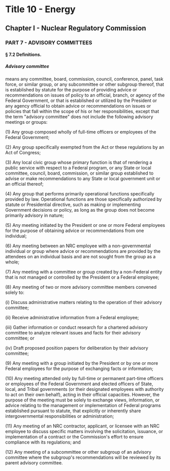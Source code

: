 
# Title 10 - Energy
## Chapter I - Nuclear Regulatory Commission
### PART 7 - ADVISORY COMMITTEES
#### § 7.2 Definitions.
##### Advisory committee

means any committee, board, commission, council, conference, panel, task force, or similar group, or any subcommittee or other subgroup thereof, that is established by statute for the purpose of providing advice or recommendations on issues of policy to an official, branch, or agency of the Federal Government, or that is established or utilized by the President or any agency official to obtain advice or recommendations on issues or policies that fall within the scope of his or her responsibilities, except that the term "advisory committee" does not include the following advisory meetings or groups:

(1) Any group composed wholly of full-time officers or employees of the Federal Government;

(2) Any group specifically exempted from the Act or these regulations by an Act of Congress;

(3) Any local civic group whose primary function is that of rendering a public service with respect to a Federal program, or any State or local committee, council, board, commission, or similar group established to advise or make recommendations to any State or local government unit or an official thereof;

(4) Any group that performs primarily operational functions specifically provided by law. Operational functions are those specifically authorized by statute or Presidential directive, such as making or implementing Government decisions or policy, as long as the group does not become primarily advisory in nature;

(5) Any meeting initiated by the President or one or more Federal employees for the purpose of obtaining advice or recommendations from one individual;

(6) Any meeting between an NRC employee with a non-governmental individual or group where advice or recommendations are provided by the attendees on an individual basis and are not sought from the group as a whole;

(7) Any meeting with a committee or group created by a non-Federal entity that is not managed or controlled by the President or a Federal employee;

(8) Any meeting of two or more advisory committee members convened solely to:

(i) Discuss administrative matters relating to the operation of their advisory committee;

(ii) Receive administrative information from a Federal employee;

(iii) Gather information or conduct research for a chartered advisory committee to analyze relevant issues and facts for their advisory committee; or

(iv) Draft proposed position papers for deliberation by their advisory committee;

(9) Any meeting with a group initiated by the President or by one or more Federal employees for the purpose of exchanging facts or information;

(10) Any meeting attended only by full-time or permanent part-time officers or employees of the Federal Government and elected officers of State, local, and Tribal governments (or their designated employees with authority to act on their own behalf), acting in their official capacities. However, the purpose of the meeting must be solely to exchange views, information, or advice relating to the management or implementation of Federal programs established pursuant to statute, that explicitly or inherently share intergovernmental responsibilities or administration;

(11) Any meeting of an NRC contractor, applicant, or licensee with an NRC employee to discuss specific matters involving the solicitation, issuance, or implementation of a contract or the Commission's effort to ensure compliance with its regulations; and

(12) Any meeting of a subcommittee or other subgroup of an advisory committee where the subgroup's recommendations will be reviewed by its parent advisory committee.
